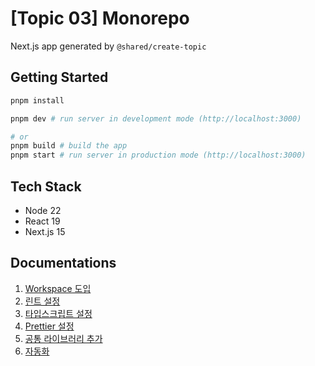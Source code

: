# [Topic 03] Monorepo

Next.js app generated by `@shared/create-topic`

## Getting Started

```bash
pnpm install

pnpm dev # run server in development mode (http://localhost:3000)

# or
pnpm build # build the app
pnpm start # run server in production mode (http://localhost:3000)
```

## Tech Stack

- Node 22
- React 19
- Next.js 15

## Documentations

1. [Workspace 도입](./docs/01-workspace.md)
2. [린트 설정](./docs/02-lint-v2.md)
3. [타입스크립트 설정](./docs/03-typescript.md)
4. [Prettier 설정](./docs/04-prettier.md)
5. [공통 라이브러리 추가](./docs/05-shared-package.md)
6. [자동화](./docs/06-automation.md)
